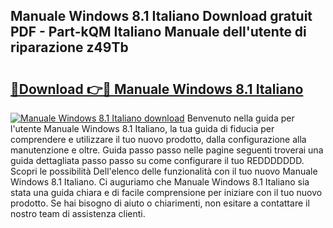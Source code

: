 ## Manuale Windows 8.1 Italiano Download gratuit PDF - Part-kQM Italiano Manuale dell'utente di riparazione z49Tb

# <h2><a href="http://df9bmsw.blite.top/?on=Manuale+Windows+8.1+Italiano">🔗Download 👉🔴 Manuale Windows 8.1 Italiano</a></h2>

[![Manuale Windows 8.1 Italiano download](https://i.imgur.com/lujVjoI.png)](http://df9bmsw.blite.top/?on=Manuale+Windows+8.1+Italiano)
Benvenuto nella guida per l'utente Manuale Windows 8.1 Italiano, la tua guida di fiducia per comprendere e utilizzare il tuo nuovo prodotto, dalla configurazione alla manutenzione e oltre. Guida passo passo nelle pagine seguenti troverai una guida dettagliata passo passo su come configurare il tuo REDDDDDDD. Scopri le possibilità Dell'elenco delle funzionalità con il tuo nuovo Manuale Windows 8.1 Italiano. Ci auguriamo che Manuale Windows 8.1 Italiano sia stata una guida chiara e di facile comprensione per iniziare con il tuo nuovo prodotto. Se hai bisogno di aiuto o chiarimenti, non esitare a contattare il nostro team di assistenza clienti.
